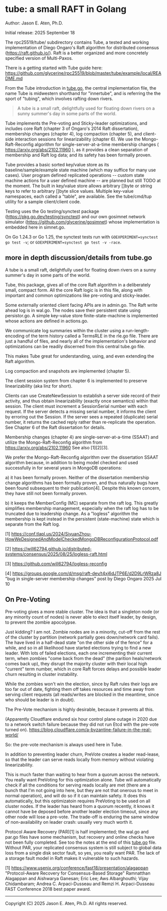 tube: a small RAFT in Golang
====

Author: Jason E. Aten, Ph.D.

Initial release: 2025 September 18


The rpc25519/tube/ subdirectory contains Tube, 
a tested and working implementation of Diego Ongaro's Raft algorithm
for distributed consensus (https://raft.github.io/). 
Raft is a better organized and more concretely 
specified version of Multi-Paxos.

There is a getting started with Tube guide here:
https://github.com/glycerine/rpc25519/blob/master/tube/example/local/README.md

From the Tube introduction in [tube.go](https://github.com/glycerine/rpc25519/blob/master/tube/tube.go#L5), the central implementation file, the
name Tube is midwestern shorthand for "innertube",
and is referring the the sport of "tubing", which
involves rafting down rivers.

> A tube is a small raft, delightfully
> used for floating down rivers on a sunny
> summer's day in some parts of the world.

Tube implements the Pre-voting and 
Sticky-leader optimizations, and includes
core Raft (chapter 3 of Ongaro's 2014 Raft dissertation),
membership changes (chapter 4), log compaction (chapter 5),
and client-side interaction sessions for 
linearizability (chapter 6). We use the
Mongo-Raft-Reconfig algorithm for single-server-at-a-time
membership changes ( https://arxiv.org/abs/2102.11960 ),
as it provides a clean separation of membership
and Raft log data; and its safety has been formally proven.

Tube provides a basic sorted key/value store as its
baseline/sample/example state machine (which may suffice
for many use cases). User program defined replicated
operations -- custom state machine actions for
a user defined machine -- are
planned but still TODO at the moment. The built in
key/value store allows arbitrary []byte or string keys to
refer to arbitrary []byte slice values. Multiple
key-value namespaces, each called a "table", are
available. See the tube/cmd/tup utility for a 
sample client/client code.

Testing uses the Go testing/synctest package
(https://pkg.go.dev/testing/synctest) 
and our own gosimnet network simulator
(https://github.com/glycerine/gosimnet) whose
implementation is embedded here in simnet.go.

On Go 1.24.3 or Go 1.25, the synctest tests
run with `GOEXPERIMENT=synctest go test -v`;
or `GOEXPERIMENT=synctest go test -v -race`.

more in depth discussion/details from tube.go
--------------------

A tube is a small raft, delightfully
used for floating down rivers on a sunny
summer's day in some parts of the world.

Tube, this package, gives all of the core
Raft algorithm in a deliberately small,
compact form. All the core Raft logic
is in this file, along with important
and common optimizations like pre-voting
and sticky-leader.

Some externally oriented client facing
APIs are in admin.go. The Raft write ahead log
is in wal.go. The nodes save their persistent
state using persistor.go. A simple key-value
store finite-state-machine is implemented
whose actions are defined in actions.go.

We communicate log summaries within the cluster using
a run-length-encoding of the term history
called a TermsRLE in the rle.go file.
There are just a handful of files, and
nearly all of the implementation's behavior
and optimizations can be readily
discerned from this central tube.go file.

This makes Tube great for understanding,
using, and even extending the Raft algorithm.

Log compaction and snapshots are implemented (chapter 5).

The client session system from chapter 6 is
implemented to preserve linearizability
(aka linz for short).

Clients can use CreateNewSession to establish
a server side record of their activity, and thus obtain
linearizability (exactly once semantics) within
that session. The client must increment a
SessionSerial number with each request. If the
server detects a missing serial number, it informs
the client by erroring out the Session. If
the server sees a repeated (duplicate) serial number,
it returns the cached reply rather than
re-replicate the operation. See Chapter 6 of
the Raft dissertation for details.

Membership changes (chapter 4) are
single-server-at-a-time (SSAAT)
and utilize the Mongo-Raft-Reconfig algorithm
from https://arxiv.org/abs/2102.11960
See also [1][2][3].

We prefer the Mongo-Raft-Reconfig algorithm over the
dissertation SSAAT algorithm because, in
addition to being model checked and used
successfully in for several years in MongoDB operations:

a) it has been formally proven. Neither of the
dissertation membership change algorithms has been
formally proven, and thus naturally bugs have
been found subsequent to their publication[4].
Despite this known concern, they have still not been
formally proven.

b) it keeps the MemberConfig (MC) separate from
the raft log. This greatly simplifies membership
management, especially when the raft log has to be truncated
due to leadership change. As a "logless" algorithm
the membership is kept instead in the persistent
(state-machine) state which is separate
from the Raft log.

[1] https://conf.tlapl.us/2024/SiyuanZhou-HowWeDesignedAndModelCheckedMongoDBReconfigurationProtocol.pdf

[2] https://will62794.github.io/distributed-systems/consensus/2025/08/25/logless-raft.html

[3] https://github.com/will62794/logless-reconfig

[4] https://groups.google.com/d/msg/raft-dev/t4xj6dJTP6E/d2D9LrWRza8J
"bug in single-server membership changes" post by Diego Ongaro
2025 Jul 10


On Pre-Voting
-------------

Pre-voting gives a more stable cluster.
The idea is that a singleton node (or any
minority count of nodes) is never
able to elect itself leader, by design,
to prevent the zombie apocolypse.

Just kidding? I am not. Zombie nodes
are in a minority, cut-off from the rest of the
cluster by partition (network partially
goes down/network card fails).
The have lived in a half-dead state "on the other side of
the fence" for a while, and so
in all likelihood have started elections
trying to find a new leader. With lots
of failed elections, each one incrementing
their current term, when zombies
"come back from the dead" (the parition
heals/network comes back up), they
disrupt the majority cluster with their
local high "current" term number,
which in core Raft forces delays and
possible leader churn resulting
in cluster instability.

While the zombies won't win the election,
since by Raft rules their logs are too
far out of date, fighting them off
takes resources and time away from serving
client requests (all reads/writes are
blocked in the meantime, since who should
be leader is in doubt).

The Pre-Vote mechanism is highly desirable,
because it prevents all this.

(Apparently Cloudflare endured six hour
control plane outage in 2020 due to
a network switch failure because they
did not run Etcd with the pre-vote
turned on).
https://blog.cloudflare.com/a-byzantine-failure-in-the-real-world/

So: the pre-vote mechanism is always
used here in Tube.

In addition to preventing leader churn,
PreVote creates a leader read-lease, so
that the leader can serve reads locally from
memory without violating linearizability.

This is much faster than waiting to
hear from a quorum across the network.
You really want PreVoting for this
optimization alone. Tube will automatically
check if all the conditions for serving
reads locally are met (there are a bunch
that I'm not going into here, but they
are not that onerous to meet in normal
operation), and will do
so if it can maintain safety. It
does this automatically, but this optimizatoin
requires PreVoting to be used on
all cluster nodes. If the leader has
heard from a quorum recently, it knows
it cannot have be deposed before
another leader election timeout, since any
other node will lose a pre-vote. The
trade-off is enduring the same window of
non-availability on leader crash:
usually very much worth it.

Protocol Aware Recovery (PAR)[1] is half implemented;
the wal.go and par.go files have some
mechanism, but recovery and online
checks have not been fully completed.
See too the notes at the end of this [tube.go](https://github.com/glycerine/rpc25519/blob/master/tube/tube.go) file.
Without PAR, your replicated consensus system
is still subject to global data loss from
a single disk sector fault, so yes, you
really want PAR. The lack of a storage
fault model in Raft makes it vulnerable
to such hazards.

[1] https://www.usenix.org/conference/fast18/presentation/alagappan
"Protocol-Aware Recovery for Consensus-Based Storage"
Ramnatthan Alagappan and Aishwarya Ganesan; Eric Lee; Aws Albarghouthi; Vijay Chidambaram; Andrea C. Arpaci-Dusseau and Remzi H. Arpaci-Dusseau
FAST Conference 2018 best paper award.

------
Copyright (C) 2025 Jason E. Aten, Ph.D. All rights reserved.
